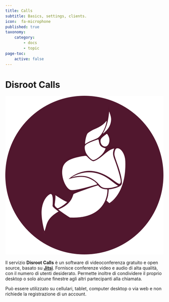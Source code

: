 ```yaml
---
title: Calls
subtitle: Basics, settings, clients.
icon:  fa-microphone
published: true
taxonomy:
    category:
        - docs
        - topic
page-toc:
    active: false
---
```


# Disroot Calls

![](calls.logo.png)

Il servizio **Disroot Calls** è un software di videoconferenza gratuito e open source, basato su [**Jitsi**](https://jitsi.org/). Fornisce conferenze video e audio di alta qualità, con il numero di utenti desiderato. Permette inoltre di condividere il proprio desktop o solo alcune finestre agli altri partecipanti alla chiamata.

Può essere utilizzato su cellulari, tablet, computer desktop o via web e non richiede la registrazione di un account.

